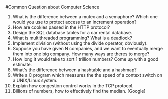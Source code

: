 #Common Question about Computer Science
1.  What is the difference between a mutex and a semaphore? Which one would you use to protect access to an increment operation?
2.  How are cookies passed in the HTTP protocol?
3.  Design the SQL database tables for a car rental database.
4.  What is multithreaded programming? What is a deadlock?
5.  Implement division (without using the divide operator, obviously).
6.  Suppose you have given N companies, and we want to eventually merge them into one big company. How many ways are theres to merge?
7.  How long it would take to sort 1 trillion numbers? Come up with a good estimate.
8.  What's the difference between a hashtable and a hashmap?
9.  Write a C program which measures the the speed of a context switch on a UNIX/Linux system.
10. Explain how congestion control works in the TCP protocol.
11. Billions of numbers, how to effectively find the median. [Google]